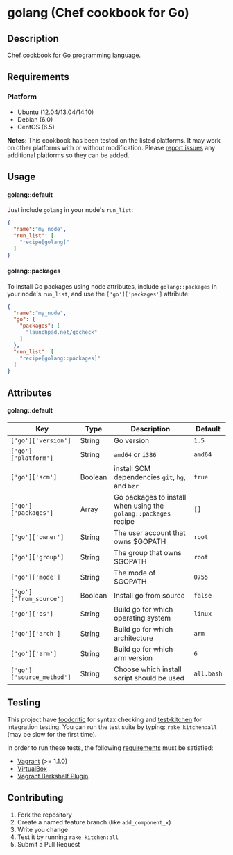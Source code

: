 # golang (Chef cookbook for Go)

## Description

Chef cookbook for [Go programming language](http://golang.org/).

##  Requirements

### Platform

* Ubuntu (12.04/13.04/14.10)
* Debian (6.0)
* CentOS (6.5)

**Notes**: This cookbook has been tested on the listed platforms. It
may work on other platforms with or without modification. Please
[report issues](https://github.com/NOX73/chef-golang/issues) any additional platforms so they can be added.


## Usage

#### golang::default

Just include `golang` in your node's `run_list`:

```json
{
  "name":"my_node",
  "run_list": [
    "recipe[golang]"
  ]
}
```

#### golang::packages

To install Go packages using node attributes, include `golang::packages` in your node's `run_list`, and use the `['go']['packages']` attribute:

```json
{
  "name":"my_node",
  "go": {
    "packages": [
      "launchpad.net/gocheck"
    ]
  },
  "run_list": [
    "recipe[golang::packages]"
  ]
}
```


## Attributes

#### golang::default


Key | Type | Description | Default
--- | ---- | ----------- | -------
`['go']['version']` | String | Go version | `1.5`
`['go']['platform']` | String | `amd64` or `i386` | `amd64`
`['go']['scm']` | Boolean | install SCM dependencies `git`, `hg`, and `bzr` | `true`
`['go']['packages']` | Array | Go packages to install when using the `golang::packages` recipe | `[]`
`['go']['owner']` | String | The user account that owns $GOPATH | `root`
`['go']['group']` | String | The group that owns $GOPATH | `root`
`['go']['mode']` | String | The mode of $GOPATH | `0755`
`['go']['from_source']` | Boolean | Install go from source | `false`
`['go']['os']` | String | Build go for which operating system | `linux`
`['go']['arch']` | String | Build go for which architecture | `arm`
`['go']['arm']` | String | Build go for which arm version | `6`
`['go']['source_method']` | String | Choose which install script should be used | `all.bash`

## Testing

This project have [foodcritic](https://github.com/acrmp/foodcritic) for syntax checking and
[test-kitchen](https://github.com/opscode/test-kitchen) for integration testing. You can run the test suite by
typing: `rake kitchen:all` (may be slow for the first time).

In order to run these tests, the following
[requirements](https://github.com/opscode/kitchen-vagrant#-requirements) must be
satisfied:

* [Vagrant](http://vagrantup.com/) (>= 1.1.0)
* [VirtualBox](https://www.virtualbox.org/)
* [Vagrant Berkshelf Plugin](http://rubygems.org/gems/vagrant-berkshelf)

## Contributing

1. Fork the repository
2. Create a named feature branch (like `add_component_x`)
3. Write you change
4. Test it by running `rake kitchen:all`
5. Submit a Pull Request
